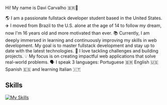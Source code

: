 Hi! My name is Davi Carvalho 🇧🇷👋

🌎 I am a passionate fullstack developer student based in the United States.
✈️ I moved from Brazil to the U.S. alone at the age of 14 to follow my dream, now I'm 16 years old and more motivated than ever.
📚 Currently, I am deeply immersed in learning and continuously improving my skills in web development. My goal is to master fullstack development and stay up to date with the latest technologies.
🚀 I love tackling challenges and building projects.
💡 My focus is on creating impactful web applications that solve real-world problems.
🗣️ I speak 3 languages: Portuguese 🇧🇷 English 🇺🇸 Spanish 🇪🇸 and learning Italian 🇮🇹

## Skills  
[![My Skills](https://skillicons.dev/icons?i=js,ts,nestjs,express,react,nextjs,tailwind,python,mysql,aws)](https://skillicons.dev)  
